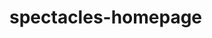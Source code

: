 # spectacles-homepage

<?php
session_start();
include("NavBar.php");

?>
<!doctype html>
<html>
<head>
    <meta charset="utf-8">
    <title>Home Page</title>
    <!-- Bootstrap 5 CDN -->
    <link href="https://cdn.jsdelivr.net/npm/bootstrap@5.0.2/dist/css/bootstrap.min.css" rel="stylesheet" integrity="sha384-EVSTQN3/azprG1Anm3QDgpJLIm9Nao0Yz1ztcQTwFspd3yD65VohhpuuCOmLASjC" crossorigin="anonymous">
    <style>
        /* Custom styles for the slideshow container */
        .slideshow-container {
            max-width: 1920px; /* Set the maximum width of the slideshow container */
            position: relative;
            margin: auto;
            height: auto;
        }
        .slideshow-container img {
            width: 100%;
            height: 500px;
        }
        /* Next & previous buttons */
        .prev, .next {
            cursor: pointer;
            position: absolute;
            top: 50%;
            width: auto;
            margin-top: -22px;
            padding: 16px;
            color: white;
            font-weight: bold;
            font-size: 18px;
            transition: 0.6s ease;
            border-radius: 0 3px 3px 0;
            background-color: transparent; /* Remove background color */
        }
        /* Position the "next button" to the right */
        .next {
            right: 0;
            border-radius: 3px 0 0 3px;
        }
        /* On hover, add a black background color with a little bit see-through */
        .prev:hover, .next:hover {
            background-color: rgba(0, 0, 0, 0.8);
        }
        /* Caption text */
        .text {
            color: #f2f2f2;
            font-size: 15px;
            padding: 8px 12px;
            position: absolute;
            bottom: 8px;
            width: 100%;
            text-align: center;
        }
        /* Number text (1/3 etc) */
        .numbertext {
            color: #f2f2f2;
            font-size: 12px;
            padding: 8px 12px;
            position: absolute;
            top: 0;
        }
        /* The dots/bullets/indicators */
        .dot {
            cursor: pointer;
            height: 15px;
            width: 15px;
            margin: 0 2px;
            background-color: #bbb;
            border-radius: 50%;
            display: inline-block;
            transition: background-color 0.6s ease;
        }
        .active, .dot:hover {
            background-color: #717171;
        }
        
        body::-webkit-scrollbar {
            display: none;
        }
        .container, .container-lg, .container-md, .container-sm, .container-xl, .container-xxl {
            max-width: 1320px;
            padding: 0px;
        }
        .navbar-light .navbar-nav .nav-link.active, .navbar-light .navbar-nav .show>.nav-link {
            color: rgba(0,0,0,.9);
            background-color: ghostwhite;
        }
        .row>* {
            flex-shrink: 0;
            width: 30%;
            max-width: 100%;
            margin-top: var(--bs-gutter-y);
            margin-left: auto;
            margin-right: auto;    
            padding: 0px;
        }
        .container, .container-lg, .container-md, .container-sm, .container-xl, .container-xxl {
            max-width: 1320px;
            padding: 0px;
            text-align-last: center;
        }
        .title-type {
            padding-bottom: 50px;
        }

        /* Custom styles for the cards */
        .card {
            border: none;
            transition: all 500ms cubic-bezier(0.19, 1, 0.22, 1);
            overflow: hidden;
            border-radius: 20px;
            min-height: 450px; /* Default height for larger screens */
            box-shadow: 0 0 12px 0 rgba(0, 0, 0, 0.2);
        }

        @media (max-width: 768px) {
            /* Adjust height for medium screens */
            .card {
                min-height: 350px;
            }
        }

        @media (max-width: 420px) {
            /* Adjust height for small screens */
            .card {
                min-height: 300px;
            }
        }

        .card-has-bg {
            transition: all 500ms cubic-bezier(0.19, 1, 0.22, 1);
            background-size: 120%;
            background-repeat: no-repeat;
            background-position: center center;
        }

        .card-img-overlay {
            opacity: 50%;
        }

        .card:hover {
            transform: scale(0.98);
            box-shadow: 0 0 5px -2px rgba(0, 0, 0, 0.3);
            background-size: 130%;
            transition: all 500ms cubic-bezier(0.19, 1, 0.22, 1);
        }

        .card:hover .card-body {
            margin-top: 30px;
            transition: all 800ms cubic-bezier(0.19, 1, 0.22, 1);
        }

        .card:hover .card-img {
            filter: blur(5px);
        }

        .card-footer {
            background: none;
            border-top: none;
        }

        .card-title {
            font-weight: 800;
        }

        .card-meta {
            color: rgba(0, 0, 0, 0.3);
            text-transform: uppercase;
            font-weight: 500;
            letter-spacing: 2px;
        }

        .card-body {
            transition: all 500ms cubic-bezier(0.19, 1, 0.22, 1);
        }
    </style>
</head>
<body>
    <div class="container">
        <!-- Big container -->
        <div class="slideshow-container">
            <!-- Slideshow -->
            <div class="mySlides">
                <img src="Picture/Login_Background.jpg" style="width:100%">
                <div class="text"></div>
            </div>
            <div class="mySlides">
                <img src="Picture/Nav-Sunglasses_2.jpeg" style="width:100%">
                <div class="text"></div>
            </div>
            <div class="mySlides">
                <img src="Picture/Nav-KidsFrame.jpg" style="width:100%">
                <div class="text"></div>
            </div>
            <!-- Next and previous buttons -->
            <a class="prev" onclick="plusSlides(-1)">&#10094;</a>
            <a class="next" onclick="plusSlides(1)">&#10095;</a>
        </div>
        <!-- The dots/circles -->
        <div style="text-align:center">
            <span class="dot" onclick="currentSlide(1)"></span>
            <span class="dot" onclick="currentSlide(2)"></span>
            <span class="dot" onclick="currentSlide(3)"></span>
        </div>
    </div>
    <!-- Bootstrap 5 JS CDN -->
    <script src="https://cdn.jsdelivr.net/npm/bootstrap@5.0.2/dist/js/bootstrap.bundle.min.js" integrity="sha384-KyZXEAg3QhqLMpG8r+Knujsl5+z8L3Z5Tz9KPHot+5Zbs4E3cFbEL+lFZoXYjDQi" crossorigin="anonymous"></script>
    <!-- Slideshow JavaScript -->
    <script>
        var slideIndex = 0;
        var slides = document.getElementsByClassName("mySlides");
        var dots = document.getElementsByClassName("dot");
        var timeout;

        // Initially hide all slides
        for (var i = 0; i < slides.length; i++) {
            slides[i].style.display = "none";
        }

        // Show the first slide
        slides[slideIndex].style.display = "block";
        dots[slideIndex].className += " active";

        function showSlides() {
            // Hide the current slide
            slides[slideIndex].style.display = "none";
            dots[slideIndex].className = dots[slideIndex].className.replace(" active", "");

            // Move to the next slide
            slideIndex++;
            if (slideIndex >= slides.length) {
                slideIndex = 0; // Start over from the first slide
            }

            // Show the next slide
            slides[slideIndex].style.display = "block";
            dots[slideIndex].className += " active";

            // Call the function again after a pause (3000 milliseconds = 3 seconds)
            timeout = setTimeout(showSlides, 3000);
        }

        // Start the slideshow
        showSlides();

        // Function to move to the previous slide
        function plusSlides(n) {
            // Hide the current slide
            slides[slideIndex].style.display = "none";
            dots[slideIndex].className = dots[slideIndex].className.replace(" active", "");

            // Move to the previous or next slide
            slideIndex += n;
            if (slideIndex >= slides.length) {
                slideIndex = 0; // Start over from the first slide
            } else if (slideIndex < 0) {
                slideIndex = slides.length - 1; // Go to the last slide
            }

            // Show the new slide
            slides[slideIndex].style.display = "block";
            dots[slideIndex].className += " active";

            // Reset the timer to start counting from the new slide
            clearTimeout(timeout);
            timeout = setTimeout(showSlides, 3000);
        }

        // Function to move to a specific slide
        function currentSlide(n) {
            // Hide the current slide
            slides[slideIndex].style.display = "none";
            dots[slideIndex].className = dots[slideIndex].className.replace(" active", "");

            // Move to the specified slide
            slideIndex = n;
            if (slideIndex >= slides.length) {
                slideIndex = 0; // Start over from the first slide
            } else if (slideIndex < 0) {
                slideIndex = slides.length - 1; // Go to the last slide
            }

            // Show the new slide
            slides[slideIndex].style.display = "block";
            dots[slideIndex].className += " active";

            // Reset the timer to start counting from the new slide
            clearTimeout(timeout);
            timeout = setTimeout(showSlides, 3000);
        }
    </script>
    <!-- New container for cards -->
    <div class="container my-5">
        <div class="row title-type">
            <h2>TYPES OF SPECTACLES</h2>
        </div>
        <div class="row">
            <!-- First Card -->
            <div class="col-sm-12 col-md-6 col-lg-4 mb-4">
                <div class="card text-dark card-has-bg click-col" style="background-image:url('Picture/home_card_1.jpg');">
                    <img class="card-img d-none" src="Picture/home_card_1.jpg" alt="Creative Manner Design Lorem Ipsum Sit Amet Consectetur dipisi?">
                    <div class="card-img-overlay d-flex flex-column">
                        <div class="card-body">
                            
                        </div>
                        
                    </div>
                </div>
            </div>
            <div class="col-sm-12 col-md-6 col-lg-4 mb-4">
                <div class="card text-dark card-has-bg click-col" style="background-image:url('Picture/home_card_2.jpg');">
                    <img class="card-img d-none" src="Picture/home_card_2.jpg" alt="Creative Manner Design Lorem Ipsum Sit Amet Consectetur dipisi?">
                    <div class="card-img-overlay d-flex flex-column">
                        <div class="card-body">
                            
                        </div>
                        
                    </div>
                </div>
            </div>
            <div class="col-sm-12 col-md-6 col-lg-4 mb-4">
                <div class="card text-dark card-has-bg click-col" style="background-image:url('Picture/home_card_3.jpg');">
                    <img class="card-img d-none" src="Picture/home_card_3.jpg" alt="Creative Manner Design Lorem Ipsum Sit Amet Consectetur dipisi?">
                    <div class="card-img-overlay d-flex flex-column">
                        <div class="card-body">
                            
                        </div>
                        
                    </div>
                </div>
            </div>
            <!--Can add next card here-->
        </div>
    </div>

    
    <!--Brands-->
    <div class="container my-5">
        <div class="row title-type">
            <h2>Brands</h2>
        </div>
        <div class="row">
            <div class="col">1 </div>
            <div class="col">1 </div>
            <div class="col">1 </div>
        </div>
        <div class="row">
            <div class="col">1 </div>
            <div class="col">1 </div>
            <div class="col"> 1</div>
        </div>
        <div class="row">
            <div class="col">1 </div>
            <div class="col">1 </div>
            <div class="col">1 </div>
        </div>
        <div class="row">
            <div class="col">1 </div>
            <div class="col"> 1</div>
            <div class="col"> 1</div>
        </div>
        <div class="row">
            <div class="col">1 </div>
            <div class="col">1 </div>

        </div>
    </div>
</body>
</html>



## Collaborate with GPT Engineer

This is a [gptengineer.app](https://gptengineer.app)-synced repository 🌟🤖

Changes made via gptengineer.app will be committed to this repo.

If you clone this repo and push changes, you will have them reflected in the GPT Engineer UI.

## Tech stack

This project is built with React and Chakra UI.

- Vite
- React
- Chakra UI

## Setup

```sh
git clone https://github.com/GPT-Engineer-App/spectacles-homepage.git
cd spectacles-homepage
npm i
```

```sh
npm run dev
```

This will run a dev server with auto reloading and an instant preview.

## Requirements

- Node.js & npm - [install with nvm](https://github.com/nvm-sh/nvm#installing-and-updating)
